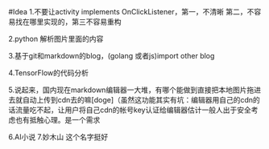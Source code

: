 #Idea
1.不要让activity implements OnClickListener，第一，不清晰 第二，不容易找在哪里实现的，第三不容易重构

2.python 解析图片里面的内容

3.基于git和markdown的blog，(golang 或者js)import other blog

4.TensorFlow的代码分析

5.说起来，国内现在markdown编辑器一大堆，有哪个能做到直接把本地图片拖进去就自动上传到cdn去的嘛[doge]（虽然这功能其实有坑：编辑器用自己的cdn的话流量吃不起，让用户将自己cdn的帐号key认证给编辑器估计一般人出于安全考虑也有抵触心理。是一个需求

6.AI小说
7.妙木山 这个名字挺好

